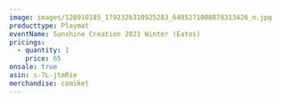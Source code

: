 ```yaml
---
image: images/128910185_1792326310925283_6405271000878313426_n.jpg
producttype: Playmat
eventName: Sunshine Creation 2021 Winter (Eatos)
pricings:
  - quantity: 1
    price: 65
onsale: true
asin: s-7L-jtmRie
merchandise: comiket
---
```

